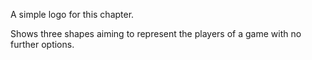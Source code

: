 A simple logo for this chapter.

Shows three shapes aiming to represent the players of a game with no further
options.
